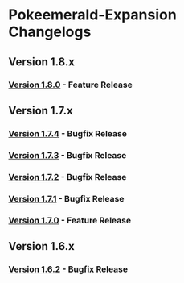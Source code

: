 # Pokeemerald-Expansion Changelogs

## Version 1.8.x
### [Version 1.8.0](docs/changelogs/1.8.0.md) - Feature Release

## Version 1.7.x
### [Version 1.7.4](docs/changelogs/1.7.4.md) - Bugfix Release
### [Version 1.7.3](docs/changelogs/1.7.3.md) - Bugfix Release
### [Version 1.7.2](docs/changelogs/1.7.2.md) - Bugfix Release
### [Version 1.7.1](docs/changelogs/1.7.1.md) - Bugfix Release
### [Version 1.7.0](docs/changelogs/1.7.0.md) - Feature Release

## Version 1.6.x
### [Version 1.6.2](docs/changelogs/1.6.2.md) - Bugfix Release
